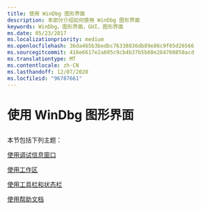 ```yaml
---
title: 使用 WinDbg 图形界面
description: 本部分介绍如何使用 WinDbg 图形界面
keywords: WinDbg，图形界面，GUI，图形界面
ms.date: 05/23/2017
ms.localizationpriority: medium
ms.openlocfilehash: 36da465b3bedbc76338836db89e86c9f65d26566
ms.sourcegitcommit: 418e6617e2a695c9cb4b37b5b60e264760858acd
ms.translationtype: MT
ms.contentlocale: zh-CN
ms.lasthandoff: 12/07/2020
ms.locfileid: "96787661"
---
```

# <a name="using-the-windbg-graphical-interface"></a>使用 WinDbg 图形界面


## <span id="ddk_the_windbg_graphical_interface_dbg"></span><span id="DDK_THE_WINDBG_GRAPHICAL_INTERFACE_DBG"></span>


本节包括下列主题：

[使用调试信息窗口](using-debugging-information-windows.md)

[使用工作区](using-workspaces.md)

[使用工具栏和状态栏](using-the-toolbar-and-status-bar.md)

[使用帮助文档](using-the-help-documentation.md)

 

 





